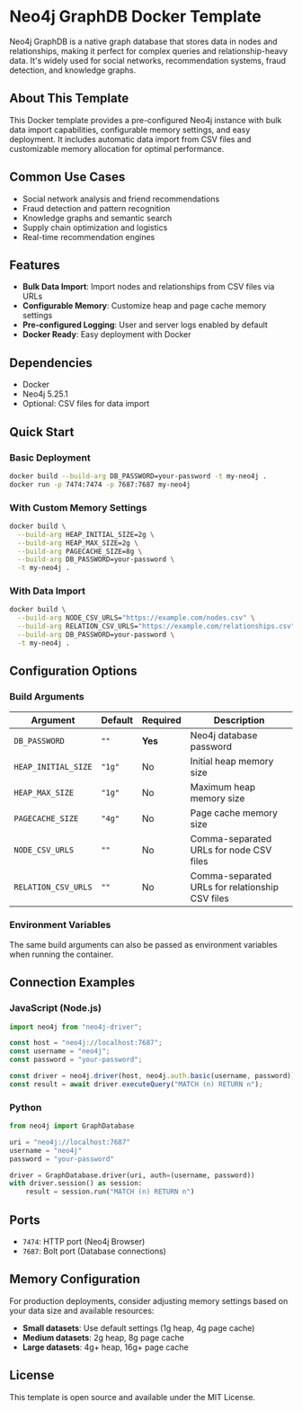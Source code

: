 # Neo4j GraphDB Docker Template

Neo4j GraphDB is a native graph database that stores data in nodes and relationships, making it perfect for complex queries and relationship-heavy data. It's widely used for social networks, recommendation systems, fraud detection, and knowledge graphs.

## About This Template

This Docker template provides a pre-configured Neo4j instance with bulk data import capabilities, configurable memory settings, and easy deployment. It includes automatic data import from CSV files and customizable memory allocation for optimal performance.

## Common Use Cases

- Social network analysis and friend recommendations
- Fraud detection and pattern recognition
- Knowledge graphs and semantic search
- Supply chain optimization and logistics
- Real-time recommendation engines

## Features

- **Bulk Data Import**: Import nodes and relationships from CSV files via URLs
- **Configurable Memory**: Customize heap and page cache memory settings
- **Pre-configured Logging**: User and server logs enabled by default
- **Docker Ready**: Easy deployment with Docker

## Dependencies

- Docker
- Neo4j 5.25.1
- Optional: CSV files for data import

## Quick Start

### Basic Deployment

```bash
docker build --build-arg DB_PASSWORD=your-password -t my-neo4j .
docker run -p 7474:7474 -p 7687:7687 my-neo4j
```

### With Custom Memory Settings

```bash
docker build \
  --build-arg HEAP_INITIAL_SIZE=2g \
  --build-arg HEAP_MAX_SIZE=2g \
  --build-arg PAGECACHE_SIZE=8g \
  --build-arg DB_PASSWORD=your-password \
  -t my-neo4j .
```

### With Data Import

```bash
docker build \
  --build-arg NODE_CSV_URLS="https://example.com/nodes.csv" \
  --build-arg RELATION_CSV_URLS="https://example.com/relationships.csv" \
  --build-arg DB_PASSWORD=your-password \
  -t my-neo4j .
```

## Configuration Options

### Build Arguments

| Argument            | Default | Required | Description                                     |
| ------------------- | ------- | -------- | ----------------------------------------------- |
| `DB_PASSWORD`       | `""`    | **Yes**  | Neo4j database password                         |
| `HEAP_INITIAL_SIZE` | `"1g"`  | No       | Initial heap memory size                        |
| `HEAP_MAX_SIZE`     | `"1g"`  | No       | Maximum heap memory size                        |
| `PAGECACHE_SIZE`    | `"4g"`  | No       | Page cache memory size                          |
| `NODE_CSV_URLS`     | `""`    | No       | Comma-separated URLs for node CSV files         |
| `RELATION_CSV_URLS` | `""`    | No       | Comma-separated URLs for relationship CSV files |

### Environment Variables

The same build arguments can also be passed as environment variables when running the container.

## Connection Examples

### JavaScript (Node.js)

```javascript
import neo4j from "neo4j-driver";

const host = "neo4j://localhost:7687";
const username = "neo4j";
const password = "your-password";

const driver = neo4j.driver(host, neo4j.auth.basic(username, password));
const result = await driver.executeQuery("MATCH (n) RETURN n");
```

### Python

```python
from neo4j import GraphDatabase

uri = "neo4j://localhost:7687"
username = "neo4j"
password = "your-password"

driver = GraphDatabase.driver(uri, auth=(username, password))
with driver.session() as session:
    result = session.run("MATCH (n) RETURN n")
```

## Ports

- `7474`: HTTP port (Neo4j Browser)
- `7687`: Bolt port (Database connections)

## Memory Configuration

For production deployments, consider adjusting memory settings based on your data size and available resources:

- **Small datasets**: Use default settings (1g heap, 4g page cache)
- **Medium datasets**: 2g heap, 8g page cache
- **Large datasets**: 4g+ heap, 16g+ page cache

## License

This template is open source and available under the MIT License.
